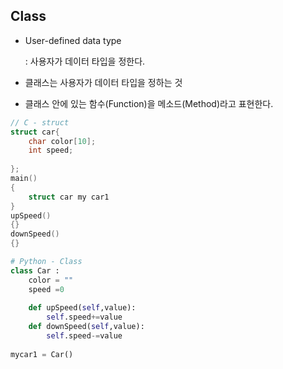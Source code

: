 ## Class

* User-defined data type

  : 사용자가 데이터 타입을 정한다.

* 클래스는 사용자가 데이터 타입을 정하는 것

* 클래스 안에 있는 함수(Function)을 메소드(Method)라고 표현한다.

```C
// C - struct 
struct car{
    char color[10];
    int speed;
    
};
main()
{
    struct car my car1
}
upSpeed()
{}
downSpeed()
{}

```

```python
# Python - Class
class Car :
    color = ""
    speed =0
    
    def upSpeed(self,value):
        self.speed+=value
    def downSpeed(self,value):
        self.speed-=value
        
mycar1 = Car()

```

